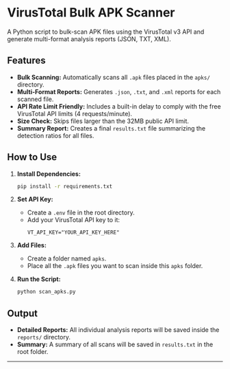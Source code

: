 # VirusTotal Bulk APK Scanner

A Python script to bulk-scan APK files using the VirusTotal v3 API and generate multi-format analysis reports (JSON, TXT, XML).

## Features

* **Bulk Scanning:** Automatically scans all `.apk` files placed in the `apks/` directory.
* **Multi-Format Reports:** Generates `.json`, `.txt`, and `.xml` reports for each scanned file.
* **API Rate Limit Friendly:** Includes a built-in delay to comply with the free VirusTotal API limits (4 requests/minute).
* **Size Check:** Skips files larger than the 32MB public API limit.
* **Summary Report:** Creates a final `results.txt` file summarizing the detection ratios for all files.

## How to Use

1.  **Install Dependencies:**
    ```bash
    pip install -r requirements.txt
    ```

2.  **Set API Key:**
    * Create a `.env` file in the root directory.
    * Add your VirusTotal API key to it:
        ```env
        VT_API_KEY="YOUR_API_KEY_HERE"
        ```

3.  **Add Files:**
    * Create a folder named `apks`.
    * Place all the `.apk` files you want to scan inside this `apks` folder.

4.  **Run the Script:**
    ```bash
    python scan_apks.py
    ```

## Output

* **Detailed Reports:** All individual analysis reports will be saved inside the `reports/` directory.
* **Summary:** A summary of all scans will be saved in `results.txt` in the root folder.

---